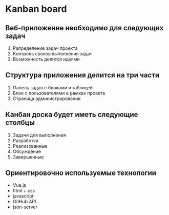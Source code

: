 # Kanban board 
## Веб-приложение необходимо для следующих задач
1. Рапределение задач проекта
2. Контроль сроков выполнения задач
3. Возможность делится идеями
## Структура приложения делится на три части
1. Панель задач с блоками и таблицей
2. Блок с пользователями в рамках проекта
3. Страница администрирования
## Канбан доска будет иметь следующие столбцы
1. Задачи для выполнения
2. Разработка
3. Реализованные
4. Обсуждение 
5. Завершенные
## Ориентировочно используемые технологии
* Vue.js
* html + css
* javascript
* GitHub API
* json-server
